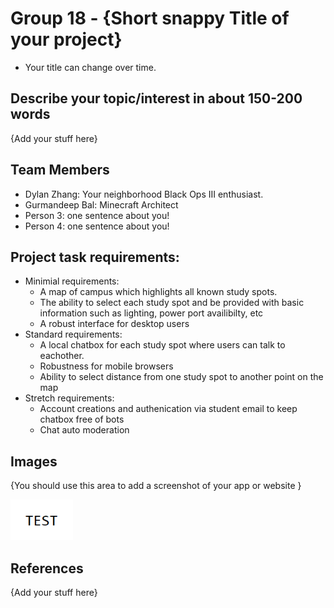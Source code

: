 # Group 18 - {Short snappy Title of your project}

- Your title can change over time.

## Describe your topic/interest in about 150-200 words

{Add your stuff here}

## Team Members

- Dylan Zhang: Your neighborhood Black Ops III enthusiast.
- Gurmandeep Bal: Minecraft Architect
- Person 3: one sentence about you!
- Person 4: one sentence about you!


## Project task requirements:

- Minimial requirements:
  * A map of campus which highlights all known study spots.
  * The ability to select each study spot and be provided with basic information such as lighting, power port availibilty, etc
  * A robust interface for desktop users
- Standard requirements:
  * A local chatbox for each study spot where users can talk to eachother.
  * Robustness for mobile browsers
  * Ability to select distance from one study spot to another point on the map
- Stretch requirements:
  * Account creations and authenication via student email to keep chatbox free of bots
  * Chat auto moderation


## Images

{You should use this area to add a screenshot of your app or website }

<img src ="images/test.png" width="100px">

## References

{Add your stuff here}



